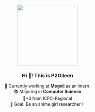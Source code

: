 <p align="center" width="200">
   <img align="center" width="200" src="https://avatars.githubusercontent.com/u/26021786?v=4" />
   <h3 align="center">Hi 🤪! This is P2Oileen</h3>
</p>

<p align="center">💼 Currently working at <strong>Megvii</strong> as an intern. <br /> 📚 Majoring in  <strong>Computer Sciense </strong><br /> 🥈*3 from ICPC-Regional<br> 🎯 Goal: Be an anime girl researcher！<br/>
</p>

